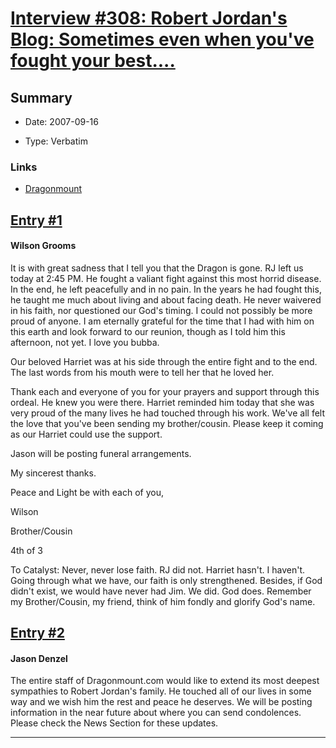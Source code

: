 # [Interview #308: Robert Jordan's Blog: Sometimes even when you've fought your best....](https://www.theoryland.com/intvmain.php?i=308)

## Summary

- Date: 2007-09-16

- Type: Verbatim

### Links

- [Dragonmount](http://www.dragonmount.com/forums/blog/4/entry-381-sometimes-even-when-youve-fought-your-best/)


## [Entry #1](https://www.theoryland.com/intvmain.php?i=308#1)

#### Wilson Grooms

It is with great sadness that I tell you that the Dragon is gone. RJ left us today at 2:45 PM. He fought a valiant fight against this most horrid disease. In the end, he left peacefully and in no pain. In the years he had fought this, he taught me much about living and about facing death. He never waivered in his faith, nor questioned our God's timing. I could not possibly be more proud of anyone. I am eternally grateful for the time that I had with him on this earth and look forward to our reunion, though as I told him this afternoon, not yet. I love you bubba.

Our beloved Harriet was at his side through the entire fight and to the end. The last words from his mouth were to tell her that he loved her.

Thank each and everyone of you for your prayers and support through this ordeal. He knew you were there. Harriet reminded him today that she was very proud of the many lives he had touched through his work. We've all felt the love that you've been sending my brother/cousin. Please keep it coming as our Harriet could use the support.

Jason will be posting funeral arrangements.

My sincerest thanks.

Peace and Light be with each of you,

Wilson
  
Brother/Cousin
  
4th of 3

To Catalyst: Never, never lose faith. RJ did not. Harriet hasn't. I haven't. Going through what we have, our faith is only strengthened. Besides, if God didn't exist, we would have never had Jim. We did. God does. Remember my Brother/Cousin, my friend, think of him fondly and glorify God's name.

## [Entry #2](https://www.theoryland.com/intvmain.php?i=308#2)

#### Jason Denzel

The entire staff of Dragonmount.com would like to extend its most deepest sympathies to Robert Jordan's family. He touched all of our lives in some way and we wish him the rest and peace he deserves. We will be posting information in the near future about where you can send condolences. Please check the News Section for these updates.


---

